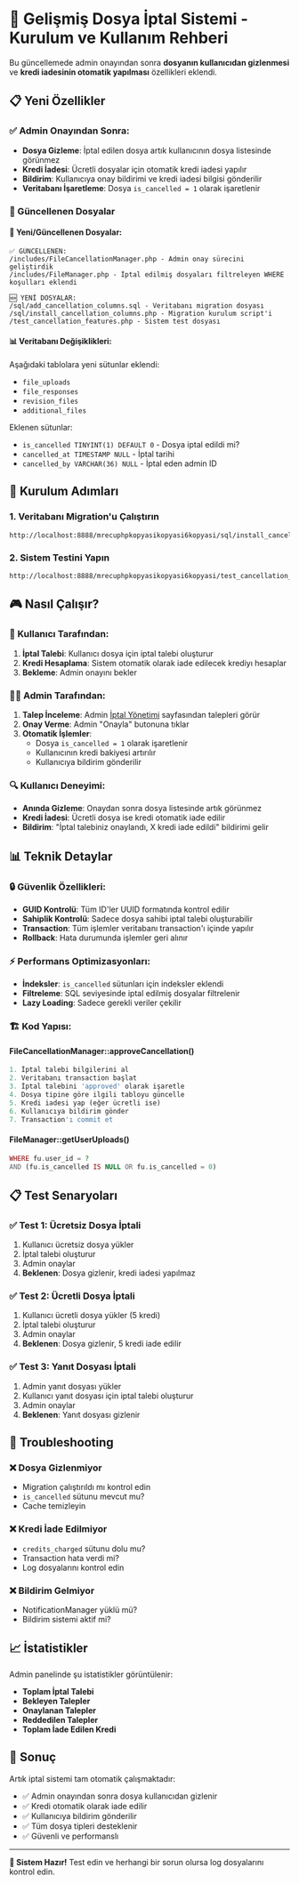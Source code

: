 # 🎯 Gelişmiş Dosya İptal Sistemi - Kurulum ve Kullanım Rehberi

Bu güncellemede admin onayından sonra **dosyanın kullanıcıdan gizlenmesi** ve **kredi iadesinin otomatik yapılması** özellikleri eklendi.

## 📋 Yeni Özellikler

### ✅ Admin Onayından Sonra:
- **Dosya Gizleme**: İptal edilen dosya artık kullanıcının dosya listesinde görünmez
- **Kredi İadesi**: Ücretli dosyalar için otomatik kredi iadesi yapılır
- **Bildirim**: Kullanıcıya onay bildirimi ve kredi iadesi bilgisi gönderilir
- **Veritabanı İşaretleme**: Dosya `is_cancelled = 1` olarak işaretlenir

### 🔄 Güncellenen Dosyalar

#### 📝 Yeni/Güncellenen Dosyalar:
```
✅ GÜNCELLENEN:
/includes/FileCancellationManager.php - Admin onay sürecini geliştirdik
/includes/FileManager.php - İptal edilmiş dosyaları filtreleyen WHERE koşulları eklendi

🆕 YENİ DOSYALAR:
/sql/add_cancellation_columns.sql - Veritabanı migration dosyası
/sql/install_cancellation_columns.php - Migration kurulum script'i
/test_cancellation_features.php - Sistem test dosyası
```

#### 📊 Veritabanı Değişiklikleri:
Aşağıdaki tablolara yeni sütunlar eklendi:
- `file_uploads`
- `file_responses` 
- `revision_files`
- `additional_files`

Eklenen sütunlar:
- `is_cancelled TINYINT(1) DEFAULT 0` - Dosya iptal edildi mi?
- `cancelled_at TIMESTAMP NULL` - İptal tarihi
- `cancelled_by VARCHAR(36) NULL` - İptal eden admin ID

## 🚀 Kurulum Adımları

### 1. Veritabanı Migration'u Çalıştırın
```
http://localhost:8888/mrecuphpkopyasikopyasi6kopyasi/sql/install_cancellation_columns.php
```

### 2. Sistem Testini Yapın
```
http://localhost:8888/mrecuphpkopyasikopyasi6kopyasi/test_cancellation_features.php
```

## 🎮 Nasıl Çalışır?

### 👤 Kullanıcı Tarafından:
1. **İptal Talebi**: Kullanıcı dosya için iptal talebi oluşturur
2. **Kredi Hesaplama**: Sistem otomatik olarak iade edilecek krediyı hesaplar
3. **Bekleme**: Admin onayını bekler

### 👨‍💼 Admin Tarafından:
1. **Talep İnceleme**: Admin [İptal Yönetimi](admin/file-cancellations.php) sayfasından talepleri görür
2. **Onay Verme**: Admin "Onayla" butonuna tıklar
3. **Otomatik İşlemler**:
   - Dosya `is_cancelled = 1` olarak işaretlenir
   - Kullanıcının kredi bakiyesi artırılır
   - Kullanıcıya bildirim gönderilir

### 🔍 Kullanıcı Deneyimi:
- **Anında Gizleme**: Onaydan sonra dosya listesinde artık görünmez
- **Kredi İadesi**: Ücretli dosya ise kredi otomatik iade edilir
- **Bildirim**: "İptal talebiniz onaylandı, X kredi iade edildi" bildirimi gelir

## 📊 Teknik Detaylar

### 🔒 Güvenlik Özellikleri:
- **GUID Kontrolü**: Tüm ID'ler UUID formatında kontrol edilir
- **Sahiplik Kontrolü**: Sadece dosya sahibi iptal talebi oluşturabilir
- **Transaction**: Tüm işlemler veritabanı transaction'ı içinde yapılır
- **Rollback**: Hata durumunda işlemler geri alınır

### ⚡ Performans Optimizasyonları:
- **İndeksler**: `is_cancelled` sütunları için indeksler eklendi
- **Filtreleme**: SQL seviyesinde iptal edilmiş dosyalar filtrelenir
- **Lazy Loading**: Sadece gerekli veriler çekilir

### 🏗️ Kod Yapısı:

#### FileCancellationManager::approveCancellation()
```php
1. İptal talebi bilgilerini al
2. Veritabanı transaction başlat
3. İptal talebini 'approved' olarak işaretle
4. Dosya tipine göre ilgili tabloyu güncelle
5. Kredi iadesi yap (eğer ücretli ise)
6. Kullanıcıya bildirim gönder
7. Transaction'ı commit et
```

#### FileManager::getUserUploads()
```php
WHERE fu.user_id = ? 
AND (fu.is_cancelled IS NULL OR fu.is_cancelled = 0)
```

## 📋 Test Senaryoları

### ✅ Test 1: Ücretsiz Dosya İptali
1. Kullanıcı ücretsiz dosya yükler
2. İptal talebi oluşturur
3. Admin onaylar
4. **Beklenen**: Dosya gizlenir, kredi iadesi yapılmaz

### ✅ Test 2: Ücretli Dosya İptali  
1. Kullanıcı ücretli dosya yükler (5 kredi)
2. İptal talebi oluşturur
3. Admin onaylar
4. **Beklenen**: Dosya gizlenir, 5 kredi iade edilir

### ✅ Test 3: Yanıt Dosyası İptali
1. Admin yanıt dosyası yükler
2. Kullanıcı yanıt dosyası için iptal talebi oluşturur
3. Admin onaylar
4. **Beklenen**: Yanıt dosyası gizlenir

## 🐛 Troubleshooting

### ❌ Dosya Gizlenmiyor
- Migration çalıştırıldı mı kontrol edin
- `is_cancelled` sütunu mevcut mu?
- Cache temizleyin

### ❌ Kredi İade Edilmiyor
- `credits_charged` sütunu dolu mu?
- Transaction hata verdi mi?
- Log dosyalarını kontrol edin

### ❌ Bildirim Gelmiyor
- NotificationManager yüklü mü?
- Bildirim sistemi aktif mi?

## 📈 İstatistikler

Admin panelinde şu istatistikler görüntülenir:
- **Toplam İptal Talebi**
- **Bekleyen Talepler**
- **Onaylanan Talepler** 
- **Reddedilen Talepler**
- **Toplam İade Edilen Kredi**

## 🎯 Sonuç

Artık iptal sistemi tam otomatik çalışmaktadır:
- ✅ Admin onayından sonra dosya kullanıcıdan gizlenir
- ✅ Kredi otomatik olarak iade edilir
- ✅ Kullanıcıya bildirim gönderilir
- ✅ Tüm dosya tipleri desteklenir
- ✅ Güvenli ve performanslı

---

**🚀 Sistem Hazır!** Test edin ve herhangi bir sorun olursa log dosyalarını kontrol edin.
